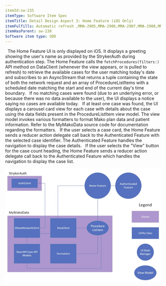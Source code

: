 ```yaml
---
itemId:sw-235
itemType: Software Item Spec
itemTitle: Detail Design Aspect 3: Home Feature (iOS Only)
itemFulfills: Automatic refresh ,MMA-2905,MMA-2906,MMA-2907,MMA-2908,MMA-2909,MMA-2911,MMA-2912,MMA-3067,MMA-3068,MMA-3070,MMA-3071,View button 
itemHasParent: sw-238
Software item type: SDD
---
```

 
The Home Feature UI is only displayed on iOS. It displays a greeting showing the user's name as provided by the StrykerAuth during authentication step.
The Home Feature calls the `fetchProcedures(filters:)` API method on DataClient (whenever the view appears, or is pulled to refresh) to retrieve the available cases for the user matching today's date and subscribes to an AsyncStream that returns a tuple containing the state of both the network request and an array of ProcedureListItems with a scheduled date matching the start and end of the current day's time boundary.
 
If no matching cases were found (due to an underlying error, or because there was no data available to the user), the UI displays a notice saying no cases are available today.
 
If at least one case was found, the UI displays a carousel card view for each case with details about the case using the data fields present in the ProcedureListItem view model. The view model invokes various formatters to format Mako plan data and patient information. Refer to the MyMakoData source code for documentation regarding the formatters.
 
If the user selects a case card, the Home Feature sends a reducer action delegate call back to the Authenticated Feature with the selected case identifier. The Authenticated Feature handles the navigation to display the case details.
 
If the user selects the "View" button for the case count heading, the Home Feature sends a reducer action delegate call back to the Authenticated Feature which handles the navigation to display the case list.

 ![Arch](./images/sw-235.1.png)